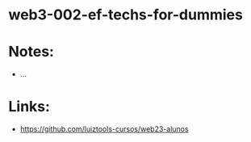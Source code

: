 # web3-002-ef-techs-for-dummies

# Notes:

-   ...

# Links:

-   https://github.com/luiztools-cursos/web23-alunos
